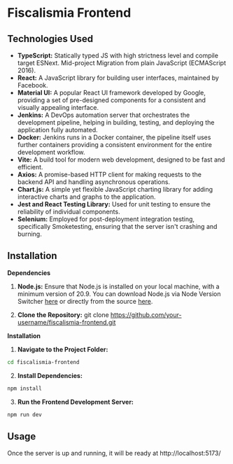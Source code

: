 # Fiscalismia Frontend

## Technologies Used

- **TypeScript:** Statically typed JS with high strictness level and compile target ESNext. Mid-project Migration from plain JavaScript (ECMAScript 2016).
- **React:** A JavaScript library for building user interfaces, maintained by Facebook.
- **Material UI:** A popular React UI framework developed by Google, providing a set of pre-designed components for a consistent and visually appealing interface.
- **Jenkins:** A DevOps automation server that orchestrates the development pipeline, helping in building, testing, and deploying the application fully automated.
- **Docker:** Jenkins runs in a Docker container, the pipeline itself uses further containers providing a consistent environment for the entire development workflow.
- **Vite:** A build tool for modern web development, designed to be fast and efficient.
- **Axios:** A promise-based HTTP client for making requests to the backend API and handling asynchronous operations.
- **Chart.js:** A simple yet flexible JavaScript charting library for adding interactive charts and graphs to the application.
- **Jest and React Testing Library:** Used for unit testing to ensure the reliability of individual components.
- **Selenium:** Employed for post-deployment integration testing, specifically Smoketesting, ensuring that the server isn't crashing and burning.

## Installation

**Dependencies**

1. **Node.js:** Ensure that Node.js is installed on your local machine, with a minimum version of 20.9. You can download Node.js via Node Version Switcher [here](https://github.com/jasongin/nvs) or directly from the source [here](https://nodejs.org/).

2. **Clone the Repository:**
   git clone https://github.com/your-username/fiscalismia-frontend.git

**Installation**

1. **Navigate to the Project Folder:**

```bash
cd fiscalismia-frontend
```

2. **Install Dependencies:**

```bash
npm install
```

3. **Run the Frontend Development Server:**

```bash
npm run dev
```

## Usage

Once the server is up and running, it will be ready at http://localhost:5173/
